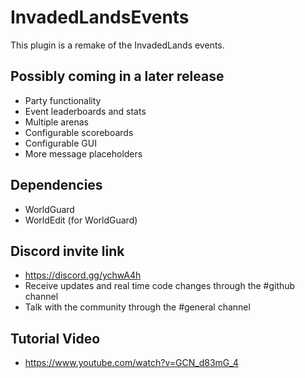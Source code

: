 # InvadedLandsEvents
This plugin is a remake of the InvadedLands events.

## Possibly coming in a later release
- Party functionality
- Event leaderboards and stats
- Multiple arenas
- Configurable scoreboards
- Configurable GUI
- More message placeholders

## Dependencies
- WorldGuard
- WorldEdit (for WorldGuard)

## Discord invite link
- https://discord.gg/ychwA4h
- Receive updates and real time code changes through the #github channel
- Talk with the community through the #general channel

## Tutorial Video
- https://www.youtube.com/watch?v=GCN_d83mG_4